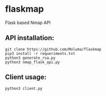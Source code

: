 # flaskmap
Flask based Nmap API

## API installation:
``` shell
git clone https://github.com/Moluma/flaskmap
pip3 install -r requeriments.txt
python3 generate_rsa.py
python3 nmap_flask_api.py
```
## Client usage: 
``` shell
python3 client.py
```
